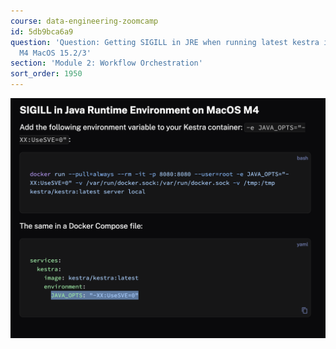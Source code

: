 ```yaml
---
course: data-engineering-zoomcamp
id: 5db9bca6a9
question: 'Question: Getting SIGILL in JRE when running latest kestra image on Mac
  M4 MacOS 15.2/3'
section: 'Module 2: Workflow Orchestration'
sort_order: 1950
---
```


![Image](images/data-engineering-zoomcamp/image_053e2eaf.png)

